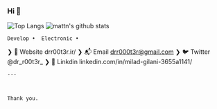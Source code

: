### Hi 👋

![Top Langs](https://github-readme-stats.vercel.app/api/top-langs/?username=dr-r00t3r&hide=html)
![mattn's github stats](https://github-readme-stats.vercel.app/api?username=dr-r00t3r&show_icons=true&count_private=true&line_height=40)


    Develop •  Electronic •    

❯ 🏡 Website           drr00t3r.ir/
❯ 📬 Email             drr000t3r@gmail.com
❯ 🐦 Twitter           @dr_r00t3r_
❯ 📱 Linkdin           linkedin.com/in/milad-gilani-3655a1141/
```
---



Thank you.

